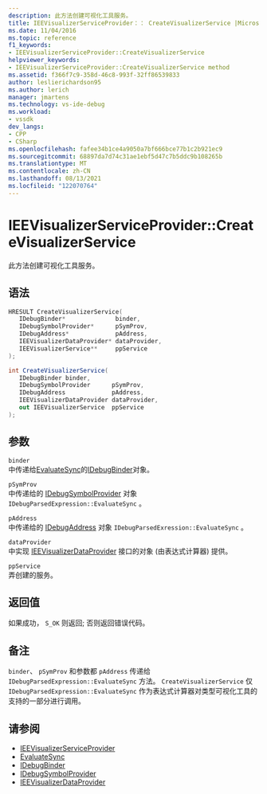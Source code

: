 ```yaml
---
description: 此方法创建可视化工具服务。
title: IEEVisualizerServiceProvider：： CreateVisualizerService |Microsoft Docs
ms.date: 11/04/2016
ms.topic: reference
f1_keywords:
- IEEVisualizerServiceProvider::CreateVisualizerService
helpviewer_keywords:
- IEEVisualizerServiceProvider::CreateVisualizerService method
ms.assetid: f366f7c9-358d-46c8-993f-32ff86539833
author: leslierichardson95
ms.author: lerich
manager: jmartens
ms.technology: vs-ide-debug
ms.workload:
- vssdk
dev_langs:
- CPP
- CSharp
ms.openlocfilehash: fafee34b1ce4a9050a7bf666bce77b1c2b921ec9
ms.sourcegitcommit: 68897da7d74c31ae1ebf5d47c7b5ddc9b108265b
ms.translationtype: MT
ms.contentlocale: zh-CN
ms.lasthandoff: 08/13/2021
ms.locfileid: "122070764"
---
```

# <a name="ieevisualizerserviceprovidercreatevisualizerservice"></a>IEEVisualizerServiceProvider::CreateVisualizerService
此方法创建可视化工具服务。

## <a name="syntax"></a>语法

```cpp
HRESULT CreateVisualizerService(
   IDebugBinder*              binder,
   IDebugSymbolProvider*      pSymProv,
   IDebugAddress*             pAddress,
   IEEVisualizerDataProvider* dataProvider,
   IEEVisualizerService**     ppService
);
```

```csharp
int CreateVisualizerService(
   IDebugBinder binder,
   IDebugSymbolProvider      pSymProv,
   IDebugAddress             pAddress,
   IEEVisualizerDataProvider dataProvider,
   out IEEVisualizerService  ppService
);
```

## <a name="parameters"></a>参数
`binder`\
中传递给[EvaluateSync](../../../extensibility/debugger/reference/idebugparsedexpression-evaluatesync.md)的[IDebugBinder](../../../extensibility/debugger/reference/idebugbinder.md)对象。

`pSymProv`\
中传递给的 [IDebugSymbolProvider](../../../extensibility/debugger/reference/idebugsymbolprovider.md) 对象 `IDebugParsedExpression::EvaluateSync` 。

`pAddress`\
中传递给的 [IDebugAddress](../../../extensibility/debugger/reference/idebugaddress.md) 对象 `IDebugParsedExression::EvaluateSync` 。

`dataProvider`\
中实现 [IEEVisualizerDataProvider](../../../extensibility/debugger/reference/ieevisualizerdataprovider.md) 接口的对象 (由表达式计算器) 提供。

`ppService`\
弄创建的服务。

## <a name="return-value"></a>返回值
 如果成功， `S_OK` 则返回; 否则返回错误代码。

## <a name="remarks"></a>备注
 `binder`、 `pSymProv` 和参数都 `pAddress` 传递给 `IDebugParsedExpression::EvaluateSync` 方法。 `CreateVisualizerService` 仅 `IDebugParsedExpression::EvaluateSync` 作为表达式计算器对类型可视化工具的支持的一部分进行调用。

## <a name="see-also"></a>请参阅
- [IEEVisualizerServiceProvider](../../../extensibility/debugger/reference/ieevisualizerserviceprovider.md)
- [EvaluateSync](../../../extensibility/debugger/reference/idebugparsedexpression-evaluatesync.md)
- [IDebugBinder](../../../extensibility/debugger/reference/idebugbinder.md)
- [IDebugSymbolProvider](../../../extensibility/debugger/reference/idebugsymbolprovider.md)
- [IEEVisualizerDataProvider](../../../extensibility/debugger/reference/ieevisualizerdataprovider.md)
